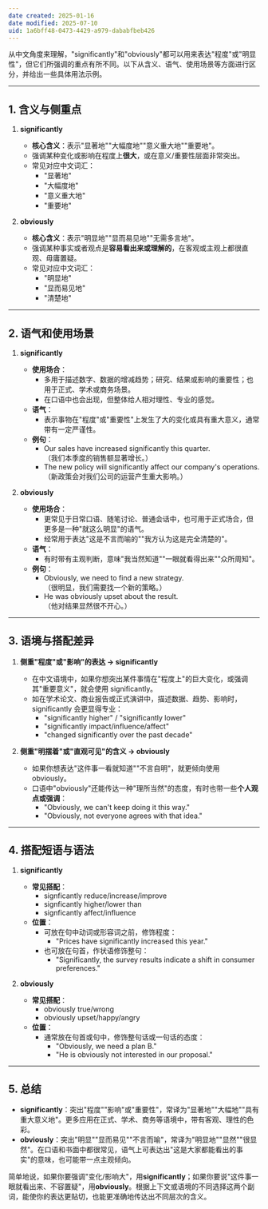```yaml
---
date created: 2025-01-16
date modified: 2025-07-10
uid: 1a6bff48-0473-4429-a979-dababfbeb426
---
```


从中文角度来理解，"significantly"和"obviously"都可以用来表达"程度"或"明显性"，但它们所强调的重点有所不同。以下从含义、语气、使用场景等方面进行区分，并给出一些具体用法示例。

---

## 1. 含义与侧重点

1. **significantly**  
   - **核心含义**：表示"显著地""大幅度地""意义重大地""重要地"。
   - 强调某种变化或影响在程度上**很大**，或在意义/重要性层面非常突出。
   - 常见对应中文词汇：
     - "显著地"  
     - "大幅度地"  
     - "意义重大地"  
     - "重要地"

2. **obviously**  
   - **核心含义**：表示"明显地""显而易见地""无需多言地"。
   - 强调某种事实或者观点是**容易看出来或理解的**，在客观或主观上都很直观、毋庸置疑。
   - 常见对应中文词汇：
     - "明显地"  
     - "显而易见地"  
     - "清楚地"

---

## 2. 语气和使用场景

1. **significantly**  
   - **使用场合**：
     - 多用于描述数字、数据的增减趋势；研究、结果或影响的重要性；也用于正式、学术或商务场景。
     - 在口语中也会出现，但整体给人相对理性、专业的感觉。
   - **语气**：
     - 表示事物在"程度"或"重要性"上发生了大的变化或具有重大意义，通常带有一定严谨性。
   - **例句**：
     - Our sales have increased significantly this quarter.  
（我们本季度的销售额显著增长。）
     - The new policy will significantly affect our company's operations.  
（新政策会对我们公司的运营产生重大影响。）

2. **obviously**  
   - **使用场合**：
     - 更常见于日常口语、随笔讨论、普通会话中，也可用于正式场合，但更多是一种"就这么明显"的语气。
     - 经常用于表达"这是不言而喻的""我方认为这是完全清楚的"。
   - **语气**：
     - 有时带有主观判断，意味"我当然知道""一眼就看得出来""众所周知"。
   - **例句**：
     - Obviously, we need to find a new strategy.  
（很明显，我们需要找一个新的策略。）
     - He was obviously upset about the result.  
（他对结果显然很不开心。）

---

## 3. 语境与搭配差异

1. **侧重"程度"或"影响"的表达 → significantly**  
   - 在中文语境中，如果你想突出某件事情在"程度上"的巨大变化，或强调其"重要意义"，就会使用 significantly。
   - 如在学术论文、商业报告或正式演讲中，描述数据、趋势、影响时，significantly 会更显得专业：
     - "significantly higher" / "significantly lower"  
     - "significantly impact/influence/affect"  
     - "changed significantly over the past decade"  

2. **侧重"明摆着"或"直观可见"的含义 → obviously**  
   - 如果你想表达"这件事一看就知道""不言自明"，就更倾向使用 obviously。
   - 口语中"obviously"还能传达一种"理所当然"的态度，有时也带一些**个人观点或强调**：
     - "Obviously, we can't keep doing it this way."  
     - "Obviously, not everyone agrees with that idea."  

---

## 4. 搭配短语与语法

1. **significantly**  
   - **常见搭配**：
     - signficantly reduce/increase/improve  
     - signficantly higher/lower than  
     - signficantly affect/influence  
   - **位置**：
     - 可放在句中动词或形容词之前，修饰程度：
       - "Prices have significantly increased this year."  
     - 也可放在句首，作状语修饰整句：
       - "Significantly, the survey results indicate a shift in consumer preferences."  

2. **obviously**  
   - **常见搭配**：
     - obviously true/wrong  
     - obviously upset/happy/angry  
   - **位置**：
     - 通常放在句首或句中，修饰整句话或一句话的态度：
       - "Obviously, we need a plan B."  
       - "He is obviously not interested in our proposal."  

---

## 5. 总结

- **significantly**：突出"程度""影响"或"重要性"，常译为"显著地""大幅地""具有重大意义地"。更多应用在正式、学术、商务等语境中，带有客观、理性的色彩。
- **obviously**：突出"明显""显而易见""不言而喻"，常译为"明显地""显然""很显然"。在口语和书面中都很常见，语气上可表达出"这是大家都能看出的事实"的意味，也可能带一点主观倾向。

简单地说，如果你要强调"变化/影响大"，用**significantly**；如果你要说"这件事一眼就看出来、不容置疑"，用**obviously**。根据上下文或语境的不同选择这两个副词，能使你的表达更贴切，也能更准确地传达出不同层次的含义。
